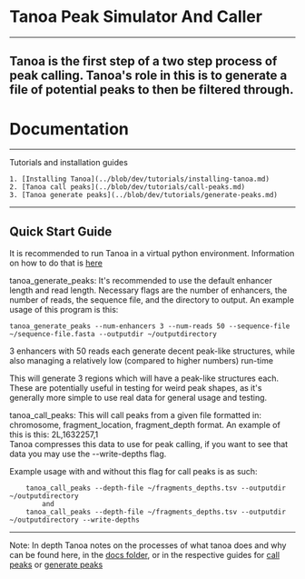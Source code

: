# Tanoa Peak Simulator And Caller

---
Tanoa is the first step of a two step process of peak calling. Tanoa's role in this is to generate a file
of potential peaks to then be filtered through.
---
# Documentation
---
Tutorials and installation guides 

    1. [Installing Tanoa](../blob/dev/tutorials/installing-tanoa.md)
    2. [Tanoa call peaks](../blob/dev/tutorials/call-peaks.md)
    3. [Tanoa generate peaks](../blob/dev/tutorials/generate-peaks.md)

---
Quick Start Guide
---
   It is recommended to run Tanoa in a virtual python environment. Information on how to do that is [here](https://docs.python.org/3/tutorial/venv.html "https://docs.python.org/3/tutorial/venv.html")

   tanoa_generate_peaks: It's recommended to use the default enhancer length and read length. Necessary flags
   are the number of enhancers, the number of reads, the sequence file, and the directory to output.
   An example usage of this program is this:
        
    tanoa_generate_peaks --num-enhancers 3 --num-reads 50 --sequence-file ~/sequence-file.fasta --outputdir ~/outputdirectory

   3 enhancers with 50 reads each generate decent peak-like structures, while also managing a relatively low (compared to higher numbers) run-time

   This will generate 3 regions which will have a peak-like structures each. These are potentially useful in testing for weird peak shapes, as it's generally
   more simple to use real data for general usage and testing.
        
   tanoa_call_peaks: This will call peaks from a given file formatted in:
   chromosome, fragment_location, fragment_depth format. An example of this is this: 2L,1632257,1   
   Tanoa compresses this data to use for peak calling, if you want to see that data you may use the --write-depths flag. 
    
   Example usage with and without this flag for call peaks is as such:
            
        tanoa_call_peaks --depth-file ~/fragments_depths.tsv --outputdir ~/outputdirectory
            and
        tanoa_call_peaks --depth-file ~/fragments_depths.tsv --outputdir ~/outputdirectory --write-depths

---

Note: In depth Tanoa notes on the processes of what tanoa does and why can be found here, in the [docs folder](../blob/dev/docs/algorithm.md),
    or in the respective guides for [call peaks](../blob/dev/tutorials/call-peaks.md) or [generate peaks](../blob/dev/tutorials/generate-peaks.md)
